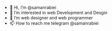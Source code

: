 - 👋 Hi, I’m @samanrabiei
- 👀 I’m interested in web Development and Desgin
- 💞️ I’m web designer and web programmer
- 📫 How to reach me telegram @samanrabiei

<!---
samanrabiei/samanrabiei is a ✨ special ✨ repository because its `README.md` (this file) appears on your GitHub profile.
You can click the Preview link to take a look at your changes.
--->
